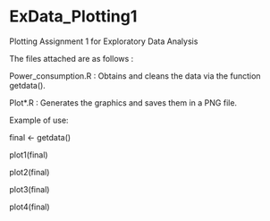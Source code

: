 ExData_Plotting1
================

Plotting Assignment 1 for Exploratory Data Analysis

The files attached are as follows :

Power_consumption.R : Obtains and cleans the data via the function getdata().

Plot*.R : Generates the graphics and saves them in a PNG file.

Example of use:

final <- getdata()

plot1(final)

plot2(final)

plot3(final)

plot4(final)
